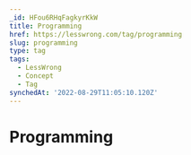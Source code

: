 ```yaml
---
_id: HFou6RHqFagkyrKkW
title: Programming
href: https://lesswrong.com/tag/programming
slug: programming
type: tag
tags:
  - LessWrong
  - Concept
  - Tag
synchedAt: '2022-08-29T11:05:10.120Z'
---
```

# Programming

